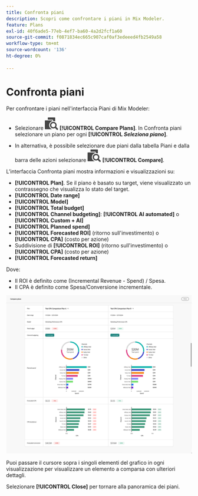 ```yaml
---
title: Confronta piani
description: Scopri come confrontare i piani in Mix Modeler.
feature: Plans
exl-id: 40f6ade5-77eb-4ef7-ba60-4a2d2fcf1a60
source-git-commit: f0871834ec665c907caf0af3edeeed4fb2549a58
workflow-type: tm+mt
source-wordcount: '136'
ht-degree: 0%

---
```


# Confronta piani

Per confrontare i piani nell&#39;interfaccia Piani di Mix Modeler:

* Selezionare ![Confronta](/help/assets/icons/Compare.svg) **[!UICONTROL Compare Plans]**. In Confronta piani selezionare un piano per ogni **[!UICONTROL _Seleziona piano_]**.

* In alternativa, è possibile selezionare due piani dalla tabella Piani e dalla barra delle azioni selezionare ![Confronta](/help/assets/icons/Compare.svg) **[!UICONTROL Compare]**.

L’interfaccia Confronta piani mostra informazioni e visualizzazioni su:

* **[!UICONTROL Plan]**. Se il piano è basato su target, viene visualizzato un contrassegno che visualizza lo stato del target.
* **[!UICONTROL Date range]**
* **[!UICONTROL Model]**
* **[!UICONTROL Total budget]**
* **[!UICONTROL Channel budgeting]**: **[!UICONTROL AI automated]** o **[!UICONTROL Custom + AI]**
* **[!UICONTROL Planned spend]**
* **[!UICONTROL Forecasted ROI]** (ritorno sull&#39;investimento) o **[!UICONTROL CPA]** (costo per azione)
* Suddivisione di **[!UICONTROL ROI]** (ritorno sull&#39;investimento) o **[!UICONTROL CPA]** (costo per azione)
* **[!UICONTROL Forecasted return]**

Dove:

* Il ROI è definito come (Incremental Revenue - Spend) / Spesa.
* Il CPA è definito come Spesa/Conversione incrementale.


![Confronta piani](/help/assets/compare-plans.png)

Puoi passare il cursore sopra i singoli elementi del grafico in ogni visualizzazione per visualizzare un elemento a comparsa con ulteriori dettagli.

Selezionare **[!UICONTROL Close]** per tornare alla panoramica dei piani.
